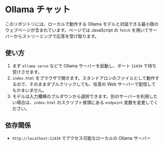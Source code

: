 # Ollama チャット

このリポジトリには、ローカルで動作する Ollama モデルと対話できる最小限のウェブページが含まれています。ページでは JavaScript の `fetch` を用いてサーバーからストリーミングで応答を受け取ります。

## 使い方
1. まず `ollama serve` などで Ollama サーバーを起動し、ポート `11434` で待ち受けさせます。
2. `index.html` をブラウザで開きます。スタンドアロンのファイルとして動作するので、そのままダブルクリックしても、任意の Web サーバーで配信してもかまいません。
3. モデルは入力欄横のプルダウンから選択できます。別のサーバーを利用したい場合は、`index.html` のスクリプト冒頭にある `endpoint` 変数を変更してください。

## 依存関係
- `http://localhost:11434` でアクセス可能なローカルの Ollama サーバー
